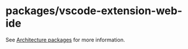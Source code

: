 # packages/vscode-extension-web-ide

See [Architecture packages](../../docs/development/architecture-packages.md#vscode-extension-web-ide) for more information.
